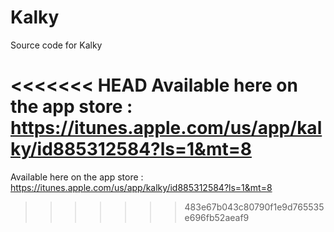 Kalky
=====
Source code for Kalky

<<<<<<< HEAD
Available here on the app store : https://itunes.apple.com/us/app/kalky/id885312584?ls=1&mt=8
=======
Available here on the app store : https://itunes.apple.com/us/app/kalky/id885312584?ls=1&mt=8
>>>>>>> 483e67b043c80790f1e9d765535e696fb52aeaf9
